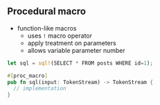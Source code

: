 ## Procedural macro
* function-like macros
    * uses `!` macro operator
    * apply treatment on parameters 
    * allows variable parameter number
    
```rust
let sql = sql!(SELECT * FROM posts WHERE id=1);
```

```rust
#[proc_macro]
pub fn sql(input: TokenStream) -> TokenStream {
  // implementation    
}
```